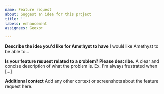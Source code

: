 ```yaml
---
name: Feature request
about: Suggest an idea for this project
title: ''
labels: enhancement
assignees: Geoxor

---
```


**Describe the idea you'd like for Amethyst to have**
I would like Amethyst to be able to...

**Is your feature request related to a problem? Please describe.**
A clear and concise description of what the problem is. Ex. I'm always frustrated when [...]

**Additional context**
Add any other context or screenshots about the feature request here.
